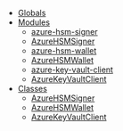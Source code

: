 * [Globals](globals.md)
* [Modules]()
  * [azure-hsm-signer](modules/_azure_hsm_signer_.md)
  * [AzureHSMSigner](classes/_azure_hsm_signer_.azurehsmsigner.md)
  * [azure-hsm-wallet](modules/_azure_hsm_wallet_.md)
  * [AzureHSMWallet](classes/_azure_hsm_wallet_.azurehsmwallet.md)
  * [azure-key-vault-client](modules/_azure_key_vault_client_.md)
  * [AzureKeyVaultClient](classes/_azure_key_vault_client_.azurekeyvaultclient.md)
* [Classes]()
  * [AzureHSMSigner](classes/_azure_hsm_signer_.azurehsmsigner.md)
  * [AzureHSMWallet](classes/_azure_hsm_wallet_.azurehsmwallet.md)
  * [AzureKeyVaultClient](classes/_azure_key_vault_client_.azurekeyvaultclient.md)